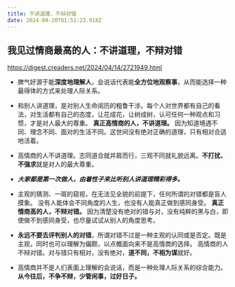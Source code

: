 ```yaml
---
title: 不讲道理，不辩对错
date: 2024-09-20T01:51:23.918Z
---
```


## 我见过情商最高的人：不讲道理，不辩对错
https://digest.creaders.net/2024/04/14/2721949.html
- 脾气好源于能**深度地理解人**，会说话代表能**全方位地观察事**，从而能选择一种最得体的方式来处理人际关系。
- 和别人讲道理，是对别人生命阅历的粗鲁干涉。每个人对世界都有自己的看法，对生活都有自己的态度，让花成花，让树成树，认可任何一种观点和习惯，才是对人最大的尊重。 **真正高情商的人，不讲道理。**
因为知道境遇不同、理念不同、面对的生活不同。这世间没有绝对正确的道理，只有相对合适地活着。
- 高情商的人不讲道理。志同道合就并肩而行，三观不同就礼貌远离。**不打扰、不强求**就是对人的最大尊重。
- ***大家都是第一次做人，由着性子来比听别人讲道理精彩得多。***
- 主观的猜测、一斑的窥视，在无法见全貌的前提下，任何所谓的对错都是盲人摸象。
没有人能体会不同角度的人生，也没有人能真正做到感同身受。 **真正情商高的人，不辩对错。**
因为清楚没有绝对的错与对，没有纯粹的黑与白，即使做不到感同身受，也尽量试试从别人的角度思考。

- **永远不要去评判别人的对错**，所谓对错不过是一种主观的认同或是否定。既是主观，同时也可以理解为偏颇，以点概面向来不是高情商的选择。
高情商的人不辩对错。对与错只有相对，没有绝对，**道不同，不相为谋**就好。
- 高情商并不是人们表面上理解的会说话，而是一种处理人际关系的综合能力。
**从今往后，不争不辩，少管闲事，过好日子。**


